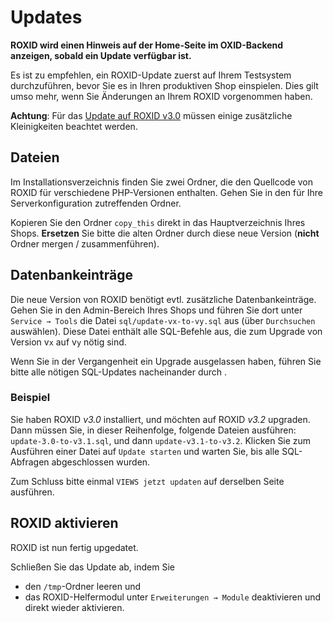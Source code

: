 # Updates

**ROXID wird einen Hinweis auf der Home-Seite im OXID-Backend anzeigen, sobald ein Update verfügbar ist.**

Es ist zu empfehlen, ein ROXID-Update zuerst auf Ihrem Testsystem durchzuführen, bevor Sie es in Ihren produktiven Shop einspielen. Dies gilt umso mehr, wenn Sie Änderungen an Ihrem ROXID vorgenommen haben.

**Achtung**: Für das [Update auf ROXID v3.0](update_auf_v3.0.md) müssen einige zusätzliche Kleinigkeiten beachtet werden.


## Dateien

Im Installationsverzeichnis finden Sie zwei Ordner, die den Quellcode von ROXID für verschiedene PHP-Versionen enthalten. Gehen Sie in den für Ihre Serverkonfiguration zutreffenden Ordner.

Kopieren Sie den Ordner `copy_this` direkt in das Hauptverzeichnis Ihres Shops.  **Ersetzen** Sie bitte die alten Ordner durch diese neue Version (**nicht** Ordner mergen / zusammenführen).


## Datenbankeinträge

Die neue Version von ROXID benötigt evtl. zusätzliche Datenbankeinträge. Gehen Sie in den Admin-Bereich Ihres Shops und führen Sie dort unter `Service → Tools` die Datei `sql/update-vx-to-vy.sql` aus (über `Durchsuchen` auswählen). Diese Datei enthält alle SQL-Befehle aus, die zum Upgrade von Version v`x` auf v`y` nötig sind.

Wenn Sie in der Vergangenheit ein Upgrade ausgelassen haben, führen Sie bitte alle nötigen SQL-Updates nacheinander durch .


### Beispiel

Sie haben ROXID *v3.0* installiert, und möchten auf ROXID *v3.2* upgraden. Dann müssen Sie, in dieser Reihenfolge, folgende Dateien ausführen: `update-3.0-to-v3.1.sql`, und dann `update-v3.1-to-v3.2`.
Klicken Sie zum Ausführen einer Datei auf `Update starten` und warten Sie, bis alle SQL-Abfragen abgeschlossen wurden.

Zum Schluss bitte einmal `VIEWS jetzt updaten` auf derselben Seite ausführen.


## ROXID aktivieren

ROXID ist nun fertig upgedatet.

Schließen Sie das Update ab, indem Sie

* den `/tmp`-Ordner leeren und
* das ROXID-Helfermodul unter `Erweiterungen → Module` deaktivieren und direkt wieder aktivieren.
